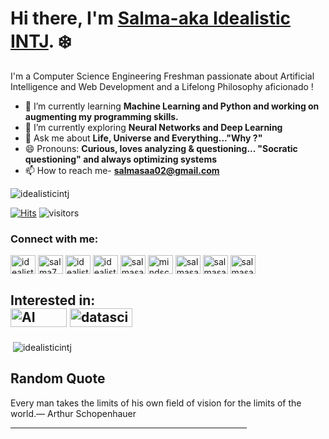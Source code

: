 # Hi there, I'm [Salma-aka Idealistic INTJ](https://www.linkedin.com/in/salma7/). :snowflake: 
I'm a Computer Science Engineering Freshman passionate about Artificial Intelligence and Web Development and a Lifelong Philosophy aficionado !
- 🔭 I’m currently learning **Machine Learning and Python and working on augmenting my programming skills.**
- 🌱 I’m currently exploring **Neural Networks and Deep Learning**
- 💬 Ask me about **Life, Universe and Everything..."Why ?"** 
- 😄 Pronouns: **Curious, loves analyzing & questioning... "Socratic questioning" and always optimizing systems**
- 📫 How to reach me- **salmasaa02@gmail.com**

<p align="left"> <img src="https://komarev.com/ghpvc/?username=idealisticintj&label=Profile%20views&color=0e75b6&style=flat" alt="idealisticintj" /> </p>

[![Hits](https://hits.seeyoufarm.com/api/count/incr/badge.svg?url=https%3A%2F%2Fgithub.com%2FIdealisticINTJ&count_bg=%23F50867&title_bg=%23058DF1&icon=github.svg&icon_color=%23F9B408&title=hits&edge_flat=false)](https://hits.seeyoufarm.com)
  ![visitors](https://visitor-badge.glitch.me/badge?page_id=page.id)
                                                                 

<h3 align="left">Connect with me:</h3>
<p align="left">
<a href="https://dev.to/idealisticintj" target="blank"><img align="center" src="https://cdn.jsdelivr.net/npm/simple-icons@3.0.1/icons/dev-dot-to.svg" alt="idealisticintj" height="30" width="40" /></a>
<a href="https://linkedin.com/in/salma7" target="blank"><img align="center" src="https://cdn.jsdelivr.net/npm/simple-icons@3.0.1/icons/linkedin.svg" alt="salma7" height="30" width="40" /></a>
<a href="https://codesandbox.com/idealisticintj" target="blank"><img align="center" src="https://cdn.jsdelivr.net/npm/simple-icons@3.0.1/icons/codesandbox.svg" alt="idealisticintj" height="30" width="40" /></a>
<a href="https://kaggle.com/idealistic intj" target="blank"><img align="center" src="https://cdn.jsdelivr.net/npm/simple-icons@3.0.1/icons/kaggle.svg" alt="idealistic intj" height="30" width="40" /></a>
<a href="https://medium.com/@salmasaa02" target="blank"><img align="center" src="https://cdn.jsdelivr.net/npm/simple-icons@3.0.1/icons/medium.svg" alt="salmasaa02" height="30" width="40" /></a>
<a href="https://www.codechef.com/users/mindscapezen" target="blank"><img align="center" src="https://cdn.jsdelivr.net/npm/simple-icons@3.1.0/icons/codechef.svg" alt="mindscapezen" height="30" width="40" /></a>
<a href="https://www.hackerrank.com/idealistic intj" target="blank"><img align="center" src="https://cdn.jsdelivr.net/npm/simple-icons@3.0.1/icons/hackerrank.svg" alt="salmasaa02" height="30" width="40" /></a>
<a href="https://www.leetcode.com/salmasaa02" target="blank"><img align="center" src="https://cdn.jsdelivr.net/npm/simple-icons@3.0.1/icons/leetcode.svg" alt="salmasaa02" height="30" width="40" /></a>
<a href="https://auth.geeksforgeeks.org/user/salmasaa02" target="blank"><img align="center" src="https://cdn.jsdelivr.net/npm/simple-icons@3.0.1/icons/geeksforgeeks.svg" alt="salmasaa02" height="30" width="40" /></a>
</p>

**Interested in:**
<br>
<img src="https://github.com/Xx-Ashutosh-xX/Xx-Ashutosh-xX/blob/master/assets/icons/ai.png" alt="AI" width="90" height="30">
<img src="https://github.com/Xx-Ashutosh-xX/Xx-Ashutosh-xX/blob/master/assets/icons/datascience.png" alt="datascience" width="100" height="30">
---

<p>&nbsp;<img align="center" src="https://github-readme-stats.vercel.app/api?username=idealisticintj&show_icons=true&locale=en" alt="idealisticintj" /></p>

<h2>Random Quote</h2>
<text>Every man takes the limits of his own field of vision for the limits of the world.— Arthur Schopenhauer </text>
</p>
<hr style="width:75%;text-align:center">


<!--
**IdealisticINTJ/IdealisticINTJ** is a ✨ _special_ ✨ repository because its `README.md` (this file) appears on your GitHub profile.
